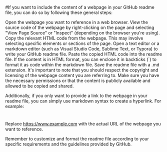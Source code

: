 #If you want to include the content of a webpage in your GitHub readme file, you can do so by following these general steps:

Open the webpage you want to reference in a web browser.
View the source code of the webpage by right-clicking on the page and selecting "View Page Source" or "Inspect" (depending on the browser you're using).
Copy the relevant HTML code from the webpage. This may involve selecting specific elements or sections of the page.
Open a text editor or a markdown editor (such as Visual Studio Code, Sublime Text, or Typora) to write your GitHub readme file.
Paste the copied HTML code into the readme file.
If the content is in HTML format, you can enclose it in backticks (`) to format it as code within the markdown file.
Save the readme file with a .md extension.
It's important to note that you should respect the copyright and licensing of the webpage content you are referring to. Make sure you have the necessary permissions or that the content is publicly available and allowed to be copied and shared.

Additionally, if you only want to provide a link to the webpage in your readme file, you can simply use markdown syntax to create a hyperlink. For example:

#

Replace https://www.example.com with the actual URL of the webpage you want to reference.

Remember to customize and format the readme file according to your specific requirements and the guidelines provided by GitHub.
